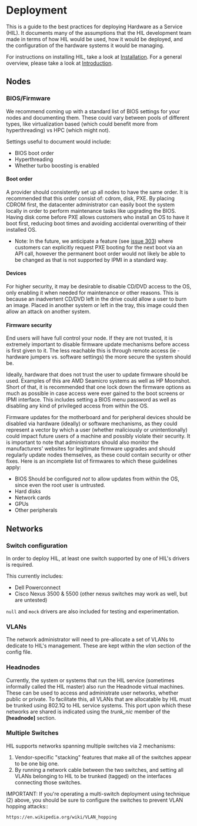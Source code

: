 # Deployment

This is a guide to the best practices for deploying Hardware as a Service
(HIL). It documents many of the assumptions that the HIL development team
made in terms of how HIL would be used, how it would be deployed, and the
configuration of the hardware systems it would be managing.

For instructions on installing HIL, take a look at [Installation](INSTALL.html).
For a general overview, please take a look at [Introduction](README.html).

## Nodes
### BIOS/Firmware

We recommend coming up with a standard list of BIOS settings for your nodes and
documenting them. These could vary between pools of different types, like
virtualization based (which could benefit more from hyperthreading) vs HPC
(which might not).

Settings useful to document would include:

* BIOS boot order
* Hyperthreading
* Whether turbo boosting is enabled

#### Boot order

A provider should consistently set up all nodes to have the same order. It is
recommended that this order consist of: cdrom, disk, PXE. By placing
CDROM first, the datacenter administrator can easily boot the system locally in
order to perform maintenance tasks like upgrading the BIOS.  Having disk come
before PXE allows customers who install an OS to have it boot first, reducing
boot times and avoiding accidental overwriting of their installed OS.

* Note: In the future, we anticipate a feature (see [issue
303](https://github.com/CCI-MOC/hil/issues/303)) where customers can
explicitly request PXE booting for the next boot via an API call, however the
permanent boot order would not likely be able to be changed as that is not
supported by IPMI in a standard way.

#### Devices

For higher security, it may be desirable to disable CD/DVD access to the OS,
only enabling it when needed for maintenance or other reasons. This is because
an inadvertent CD/DVD left in the drive could allow a user to burn an image.
Placed in another system or left in the tray, this image could then allow an
attack on another system. 

#### Firmware security

End users will have full control your node. If they are not trusted, it is
extremely important to disable firmware update mechanisms before access is
first given to it. The less reachable this is through remote access (ie -
hardware jumpers vs. software settings) the more secure the system should be.

Ideally, hardware that does not trust the user to update firmware should be
used. Examples of this are AMD Seamicro systems as well as HP Moonshot. Short
of that, it is recommended that one lock down the firmware options as much as
possible in case access were ever gained to the boot screens or IPMI interface.
This includes setting a BIOS menu password as well as disabling any kind of
privileged access from within the OS.

Firmware updates for the motherboard and for peripheral devices should be
disabled via hardware (ideally) or software mechanisms, as they could represent
a vector by which a user (whether maliciously or unintentionally) could impact
future users of a machine and possibly violate their security. It is important
to note that administrators should also monitor the manufacturers' websites for
legitimate firmware upgrades and should regularly update nodes themselves, as
these could contain security or other fixes. Here is an incomplete list of
firmwares to which these guidelines apply:

* BIOS Should be configured *not* to allow updates from within the OS, since
even the root user is untrusted.
* Hard disks
* Network cards
* GPUs
* Other peripherals

## Networks

### Switch configuration
In order to deploy HIL, at least one switch supported by one of HIL's 
drivers is required.

This currently includes:

* Dell Powerconnect
* Cisco Nexus 3500 & 5500 (other nexus switches may work as well, but 
  are untested)

``null`` and ``mock`` drivers are also included for testing and
experimentation.

### VLANs

The network administrator will need to pre-allocate a set of VLANs to 
dedicate to HIL's management. These are kept within the *vlan* section 
of the config file.

### Headnodes

Currently, the system or systems that run the HIL service (sometimes
informally called the HIL master) also run the Headnode virtual machines.
These can be used to access and administrate user networks, whether public or
private. To facilitate this, all VLANs that are allocatable by HIL must be
trunked using 802.1Q to HIL service systems. This port upon which these
networks are shared is indicated using the *trunk_nic* member of the
**[headnode]** section.

### Multiple Switches
HIL supports networks spanning multiple switches via 2 mechanisms:

1. Vendor-specific "stacking" features that make all of the switches appear to
   be one big one.
2. By running a network cable between the two switches, and setting all 
   VLANs belonging to HIL to be trunked (tagged) on the interfaces 
   connecting those switches.

IMPORTANT: If you're operating a multi-switch deployment using technique (2)
above, you should be  sure to configure the switches to prevent VLAN hopping
attacks::

    https://en.wikipedia.org/wiki/VLAN_hopping
